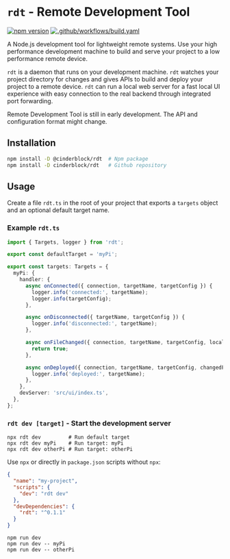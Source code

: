 # `rdt` - Remote Development Tool

[![npm version](https://badge.fury.io/js/@cinderblock%2Frdt.svg)](https://badge.fury.io/js/@cinderblock%2Frdt)
[![.github/workflows/build.yaml](https://github.com/cinderblock/rdt/actions/workflows/build.yaml/badge.svg)](https://github.com/cinderblock/rdt/actions/workflows/build.yaml)

A Node.js development tool for lightweight remote systems.
Use your high performance development machine to build and serve your project to a low performance remote device.

`rdt` is a daemon that runs on your development machine.
`rdt` watches your project directory for changes and gives APIs to build and deploy your project to a remote device.
`rdt` can run a local web server for a fast local UI experience with easy connection to the real backend through integrated port forwarding.

Remote Development Tool is still in early development.
The API and configuration format might change.

## Installation

```bash
npm install -D @cinderblock/rdt  # Npm package
npm install -D cinderblock/rdt   # Github repository
```

## Usage

Create a file `rdt.ts` in the root of your project that exports a `targets` object and an optional default target name.

### Example `rdt.ts`

```ts
import { Targets, logger } from 'rdt';

export const defaultTarget = 'myPi';

export const targets: Targets = {
  myPi: {
    handler: {
      async onConnected({ connection, targetName, targetConfig }) {
        logger.info('connected:', targetName);
        logger.info(targetConfig);
      },

      async onDisconnected({ targetName, targetConfig }) {
        logger.info('disconnected:', targetName);
      },

      async onFileChanged({ connection, targetName, targetConfig, localPath }) {
        return true;
      },

      async onDeployed({ connection, targetName, targetConfig, changedFiles }) {
        logger.info('deployed:', targetName);
      },
    },
    devServer: 'src/ui/index.ts',
  },
};
```

### `rdt dev [target]` - Start the development server

```
npx rdt dev         # Run default target
npx rdt dev myPi    # Run target: myPi
npx rdt dev otherPi # Run target: otherPi
```

Use `npx` or directly in `package.json` scripts without `npx`:

```json
{
  "name": "my-project",
  "scripts": {
    "dev": "rdt dev"
  },
  "devDependencies": {
    "rdt": "^0.1.1"
  }
}
```

```
npm run dev
npm run dev -- myPi
npm run dev -- otherPi
```
